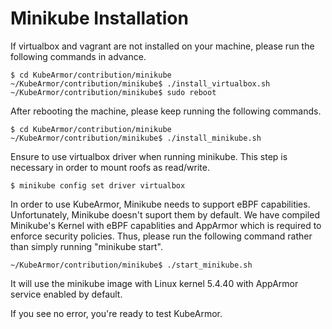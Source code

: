 # Minikube Installation

If virtualbox and vagrant are not installed on your machine, please run the following commands in advance.

```text
$ cd KubeArmor/contribution/minikube
~/KubeArmor/contribution/minikube$ ./install_virtualbox.sh
~/KubeArmor/contribution/minikube$ sudo reboot
```

After rebooting the machine, please keep running the following commands.

```text
$ cd KubeArmor/contribution/minikube
~/KubeArmor/contribution/minikube$ ./install_minikube.sh
```

Ensure to use virtualbox driver when running minikube. This step is necessary in order to mount roofs as read/write.

```text
$ minikube config set driver virtualbox
```

In order to use KubeArmor, Minikube needs to support eBPF capabilities. Unfortunately, Minikube doesn't suport them by default. We have compiled Minikube's Kernel with eBPF capablities and AppArmor which is required to enforce security policies. Thus, please run the following command rather than simply running "minikube start".

```text
~/KubeArmor/contribution/minikube$ ./start_minikube.sh
```

It will use the minikube image with Linux kernel 5.4.40 with AppArmor service enabled by default.

If you see no error, you're ready to test KubeArmor.
